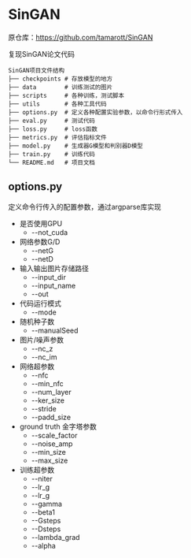 # SinGAN
原仓库：https://github.com/tamarott/SinGAN

复现SinGAN论文代码

```shell
SinGAN项目文件结构
├── checkpoints # 存放模型的地方 
├── data        # 训练测试的图片
├── scripts     # 各种训练，测试脚本
├── utils       # 各种工具代码
├── options.py  # 定义各种配置实验参数，以命令行形式传入 
├── eval.py     # 测试代码 
├── loss.py     # loss函数 
├── metrics.py  # 评估指标文件 
├── model.py    # 生成器G模型和判别器D模型 
├── train.py    # 训练代码 
└── README.md   # 项目文档
```

## options.py
定义命令行传入的配置参数，通过argparse库实现
 - 是否使用GPU
    - --not_cuda
 - 网络参数G/D
    - --netG
    - --netD
 - 输入输出图片存储路径
    - --input_dir
    - --input_name
    - --out
 - 代码运行模式
    - --mode
 - 随机种子数
    - --manualSeed
 - 图片/噪声参数
    - --nc_z
    - --nc_im
 - 网络超参数
    - --nfc
    - --min_nfc
    - --num_layer
    - --ker_size
    - --stride
    - --padd_size
 - ground truth 金字塔参数
    - --scale_factor
    - --noise_amp
    - --min_size
    - --max_size
 - 训练超参数
    - --niter
    - --lr_g
    - --lr_g
    - --gamma
    - --beta1
    - --Gsteps
    - --Dsteps
    - --lambda_grad
    - --alpha

